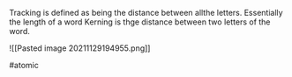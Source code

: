 Tracking is defined as being the distance between allthe letters. Essentially the length of a word
Kerning is thge distance between two letters of the word.

![[Pasted image 20211129194955.png]]

#atomic